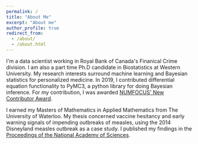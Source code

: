 ```yaml
---
permalink: /
title: "About Me"
excerpt: "About me"
author_profile: true
redirect_from:
  - /about/
  - /about.html
---
```


I'm a data scientist working in Royal Bank of Canada's Finanical Crime division. I am also a part time Ph.D candidate in Biostatistics at Western University.  My research interests surround machine learning and Bayesian statistics for personalized medicine.  In 2019, I contributed differential equation functionality to PyMC3, a python library for doing Bayesian inference.  For my contribution, I was awarded [NUMFOCUS' New Contributor Award](https://numfocus.org/blog/2019-numfocus-awards).

I earned my Masters of Mathematics in Applied Mathematics from The University of Waterloo. My thesis concerned vaccine hesitancy and early warning signals of impending outbreaks of measles, using the 2014 Disneyland measles outbreak as a case study.  I published my findings in the [Proceedings of the National Academy of Sciences](https://www.pnas.org/content/114/52/13762).
